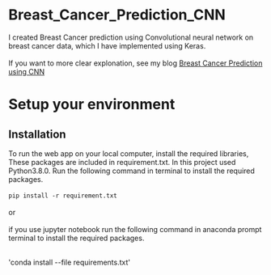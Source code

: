 # Breast_Cancer_Prediction_CNN

I created Breast Cancer prediction using Convolutional neural network on breast cancer data, which I have implemented using Keras.<br><br>
If you want to more clear explonation, see my blog [Breast Cancer Prediction using CNN](https://techyscientists.blogspot.com/2021/08/breast-cancer-prediction.html)

# Setup your environment

## Installation

To run the web app on your local computer, install the required libraries, These packages are included in requirement.txt. In this project used Python3.8.0.
Run the following command in terminal to install the required packages.<br><br>
`pip install -r requirement.txt` <br><br>
or<br><br>
if you use jupyter notebook run the following command in anaconda prompt terminal to install the required packages.<br><br>

'conda install --file requirements.txt'
<br>
<br>
